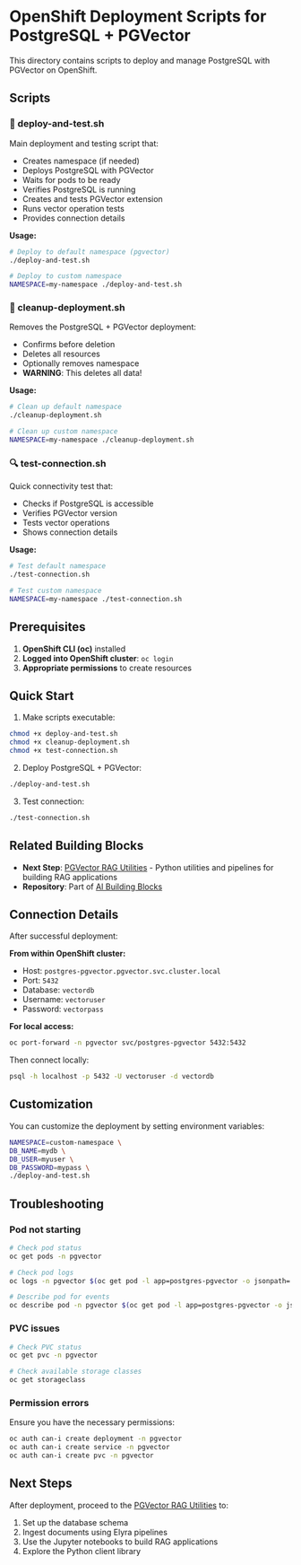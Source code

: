 # OpenShift Deployment Scripts for PostgreSQL + PGVector

This directory contains scripts to deploy and manage PostgreSQL with PGVector on OpenShift.

## Scripts

### 🚀 deploy-and-test.sh
Main deployment and testing script that:
- Creates namespace (if needed)
- Deploys PostgreSQL with PGVector
- Waits for pods to be ready
- Verifies PostgreSQL is running
- Creates and tests PGVector extension
- Runs vector operation tests
- Provides connection details

**Usage:**
```bash
# Deploy to default namespace (pgvector)
./deploy-and-test.sh

# Deploy to custom namespace
NAMESPACE=my-namespace ./deploy-and-test.sh
```

### 🧹 cleanup-deployment.sh
Removes the PostgreSQL + PGVector deployment:
- Confirms before deletion
- Deletes all resources
- Optionally removes namespace
- **WARNING**: This deletes all data!

**Usage:**
```bash
# Clean up default namespace
./cleanup-deployment.sh

# Clean up custom namespace
NAMESPACE=my-namespace ./cleanup-deployment.sh
```

### 🔍 test-connection.sh
Quick connectivity test that:
- Checks if PostgreSQL is accessible
- Verifies PGVector version
- Tests vector operations
- Shows connection details

**Usage:**
```bash
# Test default namespace
./test-connection.sh

# Test custom namespace
NAMESPACE=my-namespace ./test-connection.sh
```

## Prerequisites

1. **OpenShift CLI (oc)** installed
2. **Logged into OpenShift cluster**: `oc login`
3. **Appropriate permissions** to create resources

## Quick Start

1. Make scripts executable:
```bash
chmod +x deploy-and-test.sh
chmod +x cleanup-deployment.sh
chmod +x test-connection.sh
```

2. Deploy PostgreSQL + PGVector:
```bash
./deploy-and-test.sh
```

3. Test connection:
```bash
./test-connection.sh
```

## Related Building Blocks

- **Next Step**: [PGVector RAG Utilities](../pgvector-rag-utils/) - Python utilities and pipelines for building RAG applications
- **Repository**: Part of [AI Building Blocks](https://github.com/rdwj/AI-Building-Blocks)

## Connection Details

After successful deployment:

**From within OpenShift cluster:**
- Host: `postgres-pgvector.pgvector.svc.cluster.local`
- Port: `5432`
- Database: `vectordb`
- Username: `vectoruser`
- Password: `vectorpass`

**For local access:**
```bash
oc port-forward -n pgvector svc/postgres-pgvector 5432:5432
```

Then connect locally:
```bash
psql -h localhost -p 5432 -U vectoruser -d vectordb
```

## Customization

You can customize the deployment by setting environment variables:

```bash
NAMESPACE=custom-namespace \
DB_NAME=mydb \
DB_USER=myuser \
DB_PASSWORD=mypass \
./deploy-and-test.sh
```

## Troubleshooting

### Pod not starting
```bash
# Check pod status
oc get pods -n pgvector

# Check pod logs
oc logs -n pgvector $(oc get pod -l app=postgres-pgvector -o jsonpath='{.items[0].metadata.name}')

# Describe pod for events
oc describe pod -n pgvector $(oc get pod -l app=postgres-pgvector -o jsonpath='{.items[0].metadata.name}')
```

### PVC issues
```bash
# Check PVC status
oc get pvc -n pgvector

# Check available storage classes
oc get storageclass
```

### Permission errors
Ensure you have the necessary permissions:
```bash
oc auth can-i create deployment -n pgvector
oc auth can-i create service -n pgvector
oc auth can-i create pvc -n pgvector
```

## Next Steps

After deployment, proceed to the [PGVector RAG Utilities](../pgvector-rag-utils/) to:
1. Set up the database schema
2. Ingest documents using Elyra pipelines
3. Use the Jupyter notebooks to build RAG applications
4. Explore the Python client library
